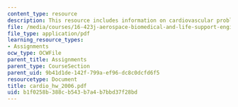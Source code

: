 ```yaml
---
content_type: resource
description: This resource includes information on cardiovascular problem.
file: /media/courses/16-423j-aerospace-biomedical-and-life-support-engineering-spring-2006/b1f0258b388cb543b7a4b7bbd37f28bd_cardio_hw_2006.pdf
file_type: application/pdf
learning_resource_types:
- Assignments
ocw_type: OCWFile
parent_title: Assignments
parent_type: CourseSection
parent_uid: 9b41d1de-142f-799a-ef96-dc8c0dcfd6f5
resourcetype: Document
title: cardio_hw_2006.pdf
uid: b1f0258b-388c-b543-b7a4-b7bbd37f28bd
---
```

